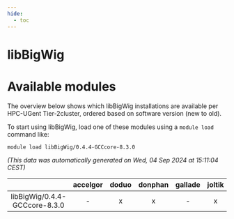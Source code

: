 ```yaml
---
hide:
  - toc
---
```


libBigWig
=========

# Available modules


The overview below shows which libBigWig installations are available per HPC-UGent Tier-2cluster, ordered based on software version (new to old).

To start using libBigWig, load one of these modules using a `module load` command like:

```shell
module load libBigWig/0.4.4-GCCcore-8.3.0
```

*(This data was automatically generated on Wed, 04 Sep 2024 at 15:11:04 CEST)*  

| |accelgor|doduo|donphan|gallade|joltik|shinx|skitty|
| :---: | :---: | :---: | :---: | :---: | :---: | :---: | :---: |
|libBigWig/0.4.4-GCCcore-8.3.0|-|x|x|-|x|-|x|
